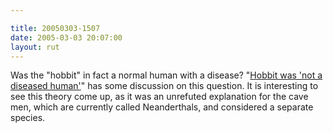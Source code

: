 ```yaml
---

title: 20050303-1507
date: 2005-03-03 20:07:00
layout: rut
---
```


<p> Was the "hobbit" in fact a normal human with a disease? "<a href="http://news.bbc.co.uk/2/hi/science/nature/4308751.stm">Hobbit
was 'not a diseased human'</a>" has some discussion on this
question.  It is interesting to see this theory come up, as it
was an unrefuted explanation for the cave men, which are currently
called Neanderthals, and considered a separate species.</p>

